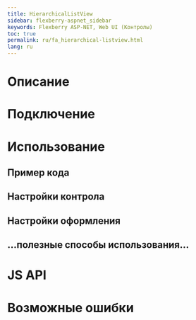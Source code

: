 ```yaml
---
title: HierarchicalListView
sidebar: flexberry-aspnet_sidebar
keywords: Flexberry ASP-NET, Web UI (Контролы)
toc: true
permalink: ru/fa_hierarchical-listview.html
lang: ru
---
```


# Описание

# Подключение

# Использование

## Пример кода

## Настройки контрола

## Настройки оформления

## ...полезные способы использования...

# JS API

# Возможные ошибки
 
 